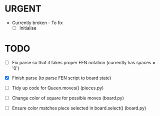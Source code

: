 # URGENT
- Currently broken - To fix
    - [ ] Initialise

# TODO
- [ ] Fix parse so that it takes proper FEN notation (currently has spaces = '0')
- [x] Finish parse (to parse FEN script to board state)

- [ ] Tidy up code for Queen.moves() (pieces.py)
- [ ] Change color of square for possible moves (board.py)
- [ ] Ensure color matches piece selected in board.select() (board.py)